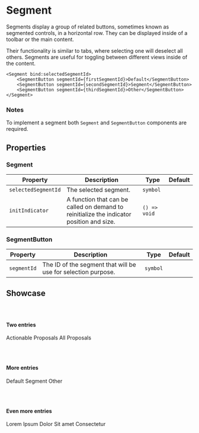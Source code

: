 <script lang="ts">
    import Segment from "$lib/components/Segment.svelte";
    import SegmentButton from "$lib/components/SegmentButton.svelte";

    let firstSegmentId = Symbol();
    let secondSegmentId = Symbol();
    let thirdSegmentId = Symbol();
    let fourthSegmentId = Symbol();
    let fifthSegmentId = Symbol();
    let selected1 = secondSegmentId;
    let selected2 = secondSegmentId;
    let selected3 = fifthSegmentId;
</script>

# Segment

Segments display a group of related buttons, sometimes known as segmented controls, in a horizontal row. They can be displayed inside of a toolbar or the main content.

Their functionality is similar to tabs, where selecting one will deselect all others. Segments are useful for toggling between different views inside of the content.

```
<Segment bind:selectedSegmentId>
    <SegmentButton segmentId={firstSegmentId}>Default</SegmentButton>
    <SegmentButton segmentId={secondSegmentId}>Segment</SegmentButton>
    <SegmentButton segmentId={thirdSegmentId}>Other</SegmentButton>
</Segment>
```

### Notes

To implement a segment both `Segment` and `SegmentButton` components are required.

## Properties

### Segment

| Property            | Description                                                                              | Type         | Default |
| ------------------- | ---------------------------------------------------------------------------------------- | ------------ | ------- |
| `selectedSegmentId` | The selected segment.                                                                    | `symbol`     |         |
| `initIndicator`     | A function that can be called on demand to reinitialize the indicator position and size. | `() => void` |         |

### SegmentButton

| Property    | Description                                                   | Type     | Default |
| ----------- | ------------------------------------------------------------- | -------- | ------- |
| `segmentId` | The ID of the segment that will be use for selection purpose. | `symbol` |         |

## Showcase

<div data-tid="showcase">

<h4>Two entries</h4>
<Segment bind:selectedSegmentId={selected1}>
    <SegmentButton segmentId={firstSegmentId}>Actionable Proposals</SegmentButton>
    <SegmentButton segmentId={secondSegmentId}>All Proposals</SegmentButton>
</Segment>

<h4>More entries</h4>
<Segment bind:selectedSegmentId={selected2}>
    <SegmentButton segmentId={firstSegmentId}>Default</SegmentButton>
    <SegmentButton segmentId={secondSegmentId}>Segment</SegmentButton>
    <SegmentButton segmentId={thirdSegmentId}>Other</SegmentButton>
</Segment>

<h4>Even more entries</h4>
<Segment bind:selectedSegmentId={selected3}>
    <SegmentButton segmentId={firstSegmentId}>Lorem</SegmentButton>
    <SegmentButton segmentId={secondSegmentId}>Ipsum</SegmentButton>
    <SegmentButton segmentId={thirdSegmentId}>Dolor</SegmentButton>
    <SegmentButton segmentId={fourthSegmentId}>Sit amet</SegmentButton>
    <SegmentButton segmentId={fifthSegmentId}>Consectetur</SegmentButton>
</Segment>
</div>

<style>
  div {
    margin-bottom: 4rem;
  }
  h4 {
    margin-top: 4rem;
  }
</style>

